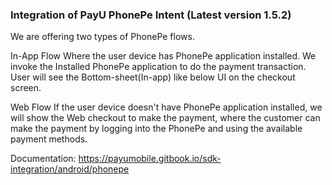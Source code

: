 ### Integration of PayU PhonePe Intent (Latest version 1.5.2)
We are offering two types of PhonePe flows.

In-App Flow
Where the user device has PhonePe application installed. We invoke the Installed PhonePe application to do the payment transaction. User will see the Bottom-sheet(In-app) like below UI on the checkout screen.

Web Flow
If the user device doesn't have PhonePe application installed, we will show the Web checkout to make the payment, where the customer can make the payment by logging into the PhonePe and using the available payment methods.

Documentation: 
https://payumobile.gitbook.io/sdk-integration/android/phonepe
